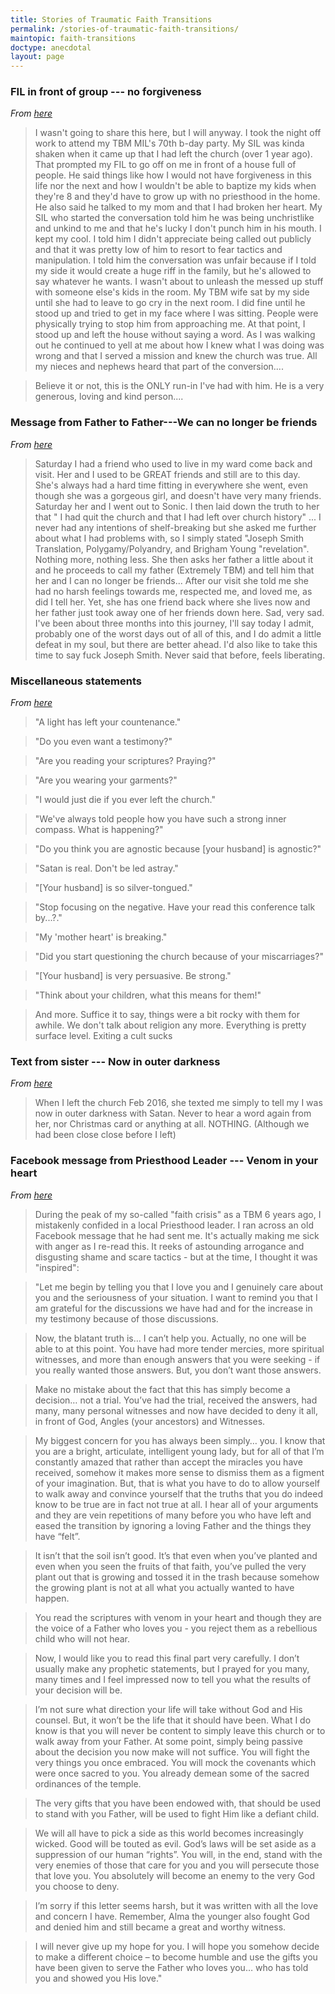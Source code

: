 ```yaml
---
title: Stories of Traumatic Faith Transitions
permalink: /stories-of-traumatic-faith-transitions/
maintopic: faith-transitions
doctype: anecdotal
layout: page
---
```


### FIL in front of group --- no forgiveness

*From [here](https://www.reddit.com/r/exmormon/comments/6526jy/fil_to_me_no_forgiveness_in_this_life_nor_the_next/)*

> I wasn't going to share this here, but I will anyway. I took the night off work to attend my TBM MIL's 70th b-day party. My SIL was kinda shaken when it came up that I had left the church (over 1 year ago). That prompted my FIL to go off on me in front of a house full of people. He said things like how I would not have forgiveness in this life nor the next and how I wouldn't be able to baptize my kids when they're 8 and they'd have to grow up with no priesthood in the home. He also said he talked to my mom and that I had broken her heart. My SIL who started the conversation told him he was being unchristlike and unkind to me and that he's lucky I don't punch him in his mouth. I kept my cool. I told him I didn't appreciate being called out publicly and that it was pretty low of him to resort to fear tactics and manipulation. I told him the conversation was unfair because if I told my side it would create a huge riff in the family, but he's allowed to say whatever he wants. I wasn't about to unleash the messed up stuff with someone else's kids in the room. My TBM wife sat by my side until she had to leave to go cry in the next room. I did fine until he stood up and tried to get in my face where I was sitting. People were physically trying to stop him from approaching me. At that point, I stood up and left the house without saying a word. As I was walking out he continued to yell at me about how I knew what I was doing was wrong and that I served a mission and knew the church was true. All my nieces and nephews heard that part of the conversion....

> Believe it or not, this is the ONLY run-in I've had with him. He is a very generous, loving and kind person....

### Message from Father to Father---We can no longer be friends

*From [here](https://www.reddit.com/r/exmormon/comments/67dpv6/lost_a_friend_today/?utm_content=title&utm_medium=new&utm_source=reddit&utm_name=multi)*

> Saturday I had a friend who used to live in my ward come back and visit. Her and I used to be GREAT friends and still are to this day. She's always had a hard time fitting in everywhere she went, even though she was a gorgeous girl, and doesn't have very many friends. Saturday her and I went out to Sonic. I then laid down the truth to her that " I had quit the church and that I had left over church history" ... I never had any intentions of shelf-breaking but she asked me further about what I had problems with, so I simply stated "Joseph Smith Translation, Polygamy/Polyandry, and Brigham Young "revelation". Nothing more, nothing less. She then asks her father a little about it and he proceeds to call my father (Extremely TBM) and tell him that her and I can no longer be friends... After our visit she told me she had no harsh feelings towards me, respected me, and loved me, as did I tell her. Yet, she has one friend back where she lives now and her father just took away one of her friends down here. Sad, very sad. I've been about three months into this journey, I'll say today I admit, probably one of the worst days out of all of this, and I do admit a little defeat in my soul, but there are better ahead. I'd also like to take this time to say fuck Joseph Smith. Never said that before, feels liberating.

### Miscellaneous statements

*From [here](https://www.reddit.com/r/exmormon/comments/76yodg/things_my_tbm_parents_said_as_i_transitioned_out/?utm_content=title&utm_medium=new&utm_source=reddit&utm_name=multi)*

> "A light has left your countenance."

> "Do you even want a testimony?"

> "Are you reading your scriptures? Praying?"

> "Are you wearing your garments?"

> "I would just die if you ever left the church."

> "We've always told people how you have such a strong inner compass. What is happening?"

> "Do you think you are agnostic because [your husband] is agnostic?"

> "Satan is real. Don't be led astray."

> "[Your husband] is so silver-tongued."

> "Stop focusing on the negative. Have your read this conference talk by...?."

> "My 'mother heart' is breaking."

> "Did you start questioning the church because of your miscarriages?"

> "[Your husband] is very persuasive. Be strong."

> "Think about your children, what this means for them!"

> And more. Suffice it to say, things were a bit rocky with them for awhile. We don't talk about religion any more. Everything is pretty surface level. Exiting a cult sucks

### Text from sister --- Now in outer darkness

*From [here](https://www.reddit.com/r/exmormon/comments/8f49yg/this_is_so_unreal_what_my_sister_is_doing/)*

> When I left the church Feb 2016, she texted me simply to tell my I was now in outer darkness with Satan. Never to hear a word again from her, nor Christmas card or anything at all. NOTHING. (Although we had been close
close before I left)

### Facebook message from Priesthood Leader --- Venom in your heart

*From [here](https://www.reddit.com/r/exmormon/comments/8zrkzj/you_absolutely_will_become_an_enemy_to_the_very/)*

> During the peak of my so-called "faith crisis" as a TBM 6 years ago, I mistakenly confided in a local Priesthood leader. I ran across an old Facebook message that he had sent me. It's actually making me sick with anger as I re-read this. It reeks of astounding arrogance and disgusting shame and scare tactics - but at the time, I thought it was "inspired":

> "Let me begin by telling you that I love you and I genuinely care about you and the seriousness of your situation. I want to remind you that I am grateful for the discussions we have had and for the increase in my testimony because of those discussions.

> Now, the blatant truth is… I can’t help you. Actually, no one will be able to at this point. You have had more tender mercies, more spiritual witnesses, and more than enough answers that you were seeking - if you really wanted those answers. But, you don’t want those answers.

> Make no mistake about the fact that this has simply become a decision… not a trial. You’ve had the trial, received the answers, had many, many personal witnesses and now have decided to deny it all, in front of God, Angles (your ancestors) and Witnesses.

> My biggest concern for you has always been simply… you. I know that you are a bright, articulate, intelligent young lady, but for all of that I’m constantly amazed that rather than accept the miracles you have received, somehow it makes more sense to dismiss them as a figment of your imagination. But, that is what you have to do to allow yourself to walk away and convince yourself that the truths that you do indeed know to be true are in fact not true at all. I hear all of your arguments and they are vein repetitions of many before you who have left and eased the transition by ignoring a loving Father and the things they have “felt”.

> It isn’t that the soil isn’t good. It’s that even when you’ve planted and even when you seen the fruits of that faith, you’ve pulled the very plant out that is growing and tossed it in the trash because somehow the growing plant is not at all what you actually wanted to have happen.

> You read the scriptures with venom in your heart and though they are the voice of a Father who loves you - you reject them as a rebellious child who will not hear.

> Now, I would like you to read this final part very carefully. I don’t usually make any prophetic statements, but I prayed for you many, many times and I feel impressed now to tell you what the results of your decision will be.

> I’m not sure what direction your life will take without God and His counsel. But, it won’t be the life that it should have been. What I do know is that you will never be content to simply leave this church or to walk away from your Father. At some point, simply being passive about the decision you now make will not suffice. You will fight the very things you once embraced. You will mock the covenants which were once sacred to you. You already demean some of the sacred ordinances of the temple.

> The very gifts that you have been endowed with, that should be used to stand with you Father, will be used to fight Him like a defiant child.

> We will all have to pick a side as this world becomes increasingly wicked. Good will be touted as evil. God’s laws will be set aside as a suppression of our human “rights”. You will, in the end, stand with the very enemies of those that care for you and you will persecute those that love you. You absolutely will become an enemy to the very God you choose to deny.

> I’m sorry if this letter seems harsh, but it was written with all the love and concern I have. Remember, Alma the younger also fought God and denied him and still became a great and worthy witness.

> I will never give up my hope for you. I will hope you somehow decide to make a different choice – to become humble and use the gifts you have been given to serve the Father who loves you… who has told you and showed you His love."
